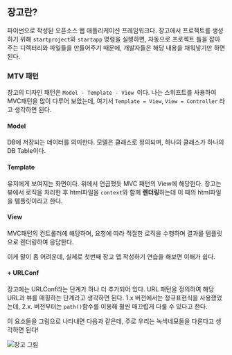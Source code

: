## 장고란?

파이썬으로 작성된 오픈소스 웹 애플리케이션 프레임워크다.
장고에서 프로젝트를 생성하기 위해 `startproject`와 `startapp` 명령을 실행하면, 자동으로 프로젝트 틀을 잡아주는 디렉터리와 파일들을 만들어주기 때문에, 개발자들은 해당 내용을 채워넣기만 하면 된다.

### MTV 패턴

장고의 디자인 패턴은 `Model - Template - View `이다. 나는 스위프트를 사용하여 MVC패턴을 많이 다루어 보았는데, 여기서 `Template = View`, `View = Controller` 라고 생각하면 된다.

#### Model
DB에 저장되는 데이터를 의미한다. 모델은 클래스로 정의되며, 하나의 클래스가 하나의 DB Table이다.

#### Template
유저에게 보여지는 화면이다. 위에서 언급했듯 MVC 패턴의 View에 해당한다.
장고는 뷰에서 로직을 처리한 후 html파일을 `context`와 함께 **렌더링**하는데 이 때의 html파일을 템플릿이라고 한다.

#### View
MVC패턴의 컨트롤러에 해당하며, 요청에 따라 적절한 로직을 수행하며 결과를 템플릿으로 렌더링하여 응답한다.

이게 말이 좀 어려운데, 실제로 첫번째 장고 앱 작성하기 연습을 해보면 이해가 쉽다.

#### + URLConf

장고에는 URLConf라는 단계가 하나 더 추가되어 있다.
URL 패턴을 정의하여 해당 URL과 뷰를 매핑하는 단계라고 생각하면 된다.
1.x 버전에서는 정규표현식을 사용했었는데, 2.x. 버전부터는 `path()`함수를 이용해 훨씬 매끄럽게 다룰 수 있다고 한다.

이 요소들을 그림으로 나타내면 다음과 같은데, 주로 우리는 녹색네모들을 다룬다고 생각하면 된다!

![장고 그림](https://images.velog.io/images/sossont/post/486e6a24-de5f-4137-8f3a-47fafbe9e2e5/django-content02.PNG)